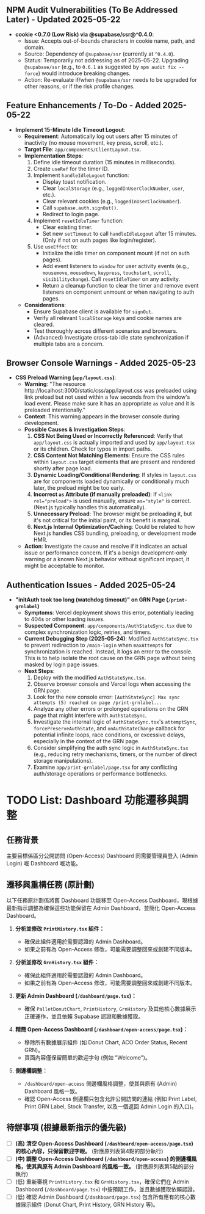 ## NPM Audit Vulnerabilities (To Be Addressed Later) - Updated 2025-05-22

- **cookie <0.7.0 (Low Risk) via @supabase/ssr@^0.4.0**:
  - Issue: Accepts out-of-bounds characters in cookie name, path, and domain.
  - Source: Dependency of `@supabase/ssr` (currently at `^0.4.0`).
  - Status: Temporarily not addressing as of 2025-05-22. Upgrading `@supabase/ssr` (e.g., to `0.6.1` as suggested by `npm audit fix --force`) would introduce breaking changes.
  - Action: Re-evaluate if/when `@supabase/ssr` needs to be upgraded for other reasons, or if the risk profile changes.

## Feature Enhancements / To-Do - Added 2025-05-22

- **Implement 15-Minute Idle Timeout Logout**:
  - **Requirement**: Automatically log out users after 15 minutes of inactivity (no mouse movement, key press, scroll, etc.).
  - **Target File**: `app/components/ClientLayout.tsx`.
  - **Implementation Steps**:
    1.  Define idle timeout duration (15 minutes in milliseconds).
    2.  Create `useRef` for the timer ID.
    3.  Implement `handleIdleLogout` function:
        - Display toast notification.
        - Clear `localStorage` (e.g., `loggedInUserClockNumber`, `user`, etc.).
        - Clear relevant cookies (e.g., `loggedInUserClockNumber`).
        - Call `supabase.auth.signOut()`.
        - Redirect to login page.
    4.  Implement `resetIdleTimer` function:
        - Clear existing timer.
        - Set new `setTimeout` to call `handleIdleLogout` after 15 minutes. (Only if not on auth pages like login/register).
    5.  Use `useEffect` to:
        - Initialize the idle timer on component mount (if not on auth pages).
        - Add event listeners to `window` for user activity events (e.g., `mousemove`, `mousedown`, `keypress`, `touchstart`, `scroll`, `visibilitychange`). Call `resetIdleTimer` on any activity.
        - Return a cleanup function to clear the timer and remove event listeners on component unmount or when navigating to auth pages.
  - **Considerations**:
    - Ensure Supabase client is available for `signOut`.
    - Verify all relevant `localStorage` keys and cookie names are cleared.
    - Test thoroughly across different scenarios and browsers.
    - (Advanced) Investigate cross-tab idle state synchronization if multiple tabs are a concern.

## Browser Console Warnings - Added 2025-05-23

- **CSS Preload Warning (`app/layout.css`)**:
  - **Warning**: "The resource http://localhost:3000/static/css/app/layout.css was preloaded using link preload but not used within a few seconds from the window's load event. Please make sure it has an appropriate `as` value and it is preloaded intentionally."
  - **Context**: This warning appears in the browser console during development.
  - **Possible Causes & Investigation Steps**:
    1.  **CSS Not Being Used or Incorrectly Referenced**: Verify that `app/layout.css` is actually imported and used by `app/layout.tsx` or its children. Check for typos in import paths.
    2.  **CSS Content Not Matching Elements**: Ensure the CSS rules within `layout.css` target elements that are present and rendered shortly after page load.
    3.  **Dynamic Loading/Conditional Rendering**: If styles in `layout.css` are for components loaded dynamically or conditionally much later, the preload might be too early.
    4.  **Incorrect `as` Attribute (if manually preloaded)**: If `<link rel="preload">` is used manually, ensure `as="style"` is correct. (Next.js typically handles this automatically).
    5.  **Unnecessary Preload**: The browser might be preloading it, but it's not critical for the initial paint, or its benefit is marginal.
    6.  **Next.js Internal Optimization/Caching**: Could be related to how Next.js handles CSS bundling, preloading, or development mode HMR.
  - **Action**: Investigate the cause and resolve if it indicates an actual issue or performance concern. If it's a benign development-only warning or a known Next.js behavior without significant impact, it might be acceptable to monitor.

## Authentication Issues - Added 2025-05-24

- **"initAuth took too long (watchdog timeout)" on GRN Page (`/print-grnlabel`)**
  - **Symptoms**: Vercel deployment shows this error, potentially leading to 404s or other loading issues.
  - **Suspected Component**: `app/components/AuthStateSync.tsx` due to complex synchronization logic, retries, and timers.
  - **Current Debugging Step (2025-05-24)**: Modified `AuthStateSync.tsx` to prevent redirection to `/main-login` when `maxAttempts` for synchronization is reached. Instead, it logs an error to the console. This is to help isolate the root cause on the GRN page without being masked by login page issues.
  - **Next Steps**:
    1. Deploy with the modified `AuthStateSync.tsx`.
    2. Observe browser console and Vercel logs when accessing the GRN page.
    3. Look for the new console error: `[AuthStateSync] Max sync attempts (5) reached on page /print-grnlabel...`
    4. Analyze any other errors or prolonged operations on the GRN page that might interfere with `AuthStateSync`.
    5. Investigate the internal logic of `AuthStateSync.tsx`'s `attemptSync`, `forcePreserveAuthState`, and `onAuthStateChange` callback for potential infinite loops, race conditions, or excessive delays, especially in the context of the GRN page.
    6. Consider simplifying the auth sync logic in `AuthStateSync.tsx` (e.g., reducing retry mechanisms, timers, or the number of direct storage manipulations).
    7. Examine `app/print-grnlabel/page.tsx` for any conflicting auth/storage operations or performance bottlenecks.

# TODO List: Dashboard 功能遷移與調整

## 任務背景

主要目標係區分公開訪問 (Open-Access) Dashboard 同需要管理員登入 (Admin Login) 嘅 Dashboard 嘅功能。

## 遷移與重構任務 (原計劃)

以下任務原計劃係將舊 Dashboard 功能移至 Open-Access Dashboard，現根據最新指示調整為確保這些功能保留在 Admin Dashboard，並簡化 Open-Access Dashboard。

1.  **分析並修改 `PrintHistory.tsx` 組件：**
    *   確保此組件適用於需要認證的 Admin Dashboard。
    *   如果之前有為 Open-Access 修改，可能需要調整回來或創建不同版本。

2.  **分析並修改 `GrnHistory.tsx` 組件：**
    *   確保此組件適用於需要認證的 Admin Dashboard。
    *   如果之前有為 Open-Access 修改，可能需要調整回來或創建不同版本。

3.  **更新 Admin Dashboard (`/dashboard/page.tsx`)：**
    *   確保 `PalletDonutChart`, `PrintHistory`, `GrnHistory` 及其他核心數據展示正確運作，並且依賴 Supabase 認證和數據獲取。

4.  **精簡 Open-Access Dashboard (`/dashboard/open-access/page.tsx`)：**
    *   移除所有數據展示組件 (如 Donut Chart, ACO Order Status, Recent GRN)。
    *   頁面內容僅保留簡單的歡迎字句 (例如 "Welcome")。

5.  **側邊欄調整：**
    *   `/dashboard/open-access` 側邊欄風格調整，使其與原有 (Admin) Dashboard 風格一致。
    *   確認 Open-Access 側邊欄只包含允許公開訪問的連結 (例如 Print Label, Print GRN Label, Stock Transfer, 以及一個返回 Admin Login 的入口)。

## 待辦事項 (根據最新指示的優先級)

- [ ] **(高) 清空 Open-Access Dashboard (`/dashboard/open-access/page.tsx`) 的核心內容，只保留歡迎字眼。** (對應原列表第4點的部分執行)
- [ ] **(中) 調整 Open-Access Dashboard (`/dashboard/open-access`) 的側邊欄風格，使其與原有 Admin Dashboard 的風格一致。** (對應原列表第5點的部分執行)
- [ ] (低) 重新審視 `PrintHistory.tsx` 和 `GrnHistory.tsx`，確保它們在 Admin Dashboard (`/dashboard/page.tsx`) 中按預期工作，並且數據獲取依賴認證。
- [ ] (低) 確認 Admin Dashboard (`/dashboard/page.tsx`) 包含所有應有的核心數據展示組件 (Donut Chart, Print History, GRN History 等)。
